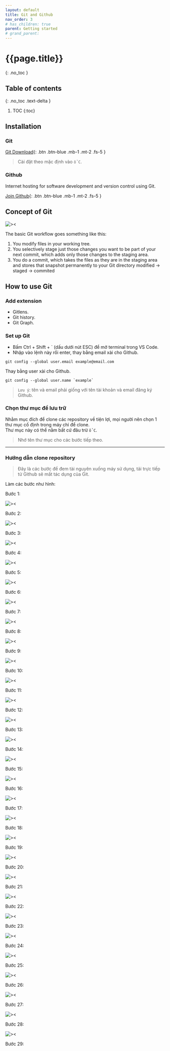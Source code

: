 ```yaml
---
layout: default
title: Git and Github
nav_order: 3
# has_children: true
parent: Getting started
# grand_parent:
---
```


<!-- markdownlint-disable MD022 MD025-->
# {{page.title}}
{: .no_toc }

## Table of contents
{: .no_toc .text-delta }

1. TOC
{:toc}
<!-- markdownlint-enable MD022 MD025-->

## Installation

### Git

[Git Download](https://git-scm.com/downloads){: .btn .btn-blue .mb-1 .mt-2 .fs-5 }

>Cài đặt theo mặc định vào `ổ C`.

### Github

Internet hosting for software development and version control using Git.

[Join Github](https://github.com/){: .btn .btn-blue .mb-1 .mt-2 .fs-5 }

## Concept of Git

![><](https://raw.githubusercontent.com/FTU2-Student-Association/official-materials/gh-pages/assets/images/git/Fri-17-Dec-2021-17-33-39.png)

The basic Git workflow goes something like this:  

1. You modify files in your working tree.
2. You selectively stage just those changes you want to be part of your next commit, which adds only those changes to the staging area.
3. You do a commit, which takes the files as they are in the staging area and stores that snapshot permanently to your Git directory
modified -> staged -> commited

## How to use Git

### Add extension

- Gitlens.
- Git history.
- Git Graph.

### Set up Git

- Bấm Ctrl + Shift + ` (dấu dưới nút ESC) để mở terminal trong VS Code.
- Nhập vào lệnh này rồi enter, thay bằng email xài cho Github.

```shell
git config --global user.email example@email.com
```

Thay bằng user xài cho Github.

```shell
git config --global user.name `example`
```

>`Lưu ý`: tên và email phải giống với tên tài khoản và email đăng ký Github.

### Chọn thư mục để lưu trữ

Nhằm mục đích để clone các repository về tiện lợi, mọi người nên chọn 1 thư mục cố định trong máy chỉ để clone.  
Thư mục này có thể nằm bất cứ đâu trừ `ổ C`.  
>Nhớ tên thư mục cho các bước tiếp theo.

---

### Hướng dẫn clone repository

>Đây là các bước để đem tài nguyên xuống máy sử dụng, tải trực tiếp từ Github sẽ mất tác dụng của Git.

Làm các bước như hình:

Bước 1:

![><](https://raw.githubusercontent.com/FTU2-Student-Association/official-materials/gh-pages/assets/images/git/Fri-17-Dec-2021-17-47-19.png)

Bước 2:

![><](https://raw.githubusercontent.com/FTU2-Student-Association/official-materials/gh-pages/assets/images/git/Fri-17-Dec-2021-17-47-43.png)

Bước 3:

![><](https://raw.githubusercontent.com/FTU2-Student-Association/official-materials/gh-pages/assets/images/git/Fri-17-Dec-2021-17-48-06.png)

Bước 4:

![><](https://raw.githubusercontent.com/FTU2-Student-Association/official-materials/gh-pages/assets/images/git/Fri-17-Dec-2021-17-48-26.png)

Bước 5:

![><](https://raw.githubusercontent.com/FTU2-Student-Association/official-materials/gh-pages/assets/images/git/Fri-17-Dec-2021-17-48-40.png)

Bước 6:

![><](https://raw.githubusercontent.com/FTU2-Student-Association/official-materials/gh-pages/assets/images/git/Fri-17-Dec-2021-17-48-58.png)

Bước 7:

![><](https://raw.githubusercontent.com/FTU2-Student-Association/official-materials/gh-pages/assets/images/git/Fri-17-Dec-2021-17-49-13.png)

Bước 8:

![><](https://raw.githubusercontent.com/FTU2-Student-Association/official-materials/gh-pages/assets/images/git/Fri-17-Dec-2021-17-50-02.png)

Bước 9:

![><](https://raw.githubusercontent.com/FTU2-Student-Association/official-materials/gh-pages/assets/images/git/Fri-17-Dec-2021-17-50-43.png)

Bước 10:

![><](https://raw.githubusercontent.com/FTU2-Student-Association/official-materials/gh-pages/assets/images/git/Fri-17-Dec-2021-17-50-55.png)

Bước 11:

![><](https://raw.githubusercontent.com/FTU2-Student-Association/official-materials/gh-pages/assets/images/git/Fri-17-Dec-2021-17-51-08.png)

Bước 12:

![><](https://raw.githubusercontent.com/FTU2-Student-Association/official-materials/gh-pages/assets/images/git/Fri-17-Dec-2021-17-51-31.png)

Bước 13:

![><](https://raw.githubusercontent.com/FTU2-Student-Association/official-materials/gh-pages/assets/images/git/Fri-17-Dec-2021-17-51-45.png)

Bước 14:

![><](https://raw.githubusercontent.com/FTU2-Student-Association/official-materials/gh-pages/assets/images/git/Fri-17-Dec-2021-17-51-59.png)

Bước 15:

![><](https://raw.githubusercontent.com/FTU2-Student-Association/official-materials/gh-pages/assets/images/git/Fri-17-Dec-2021-17-52-13.png)

Bước 16:

![><](https://raw.githubusercontent.com/FTU2-Student-Association/official-materials/gh-pages/assets/images/git/Fri-17-Dec-2021-17-52-25.png)

Bước 17:

![><](https://raw.githubusercontent.com/FTU2-Student-Association/official-materials/gh-pages/assets/images/git/Fri-17-Dec-2021-17-52-40.png)

Bước 18:

![><](https://raw.githubusercontent.com/FTU2-Student-Association/official-materials/gh-pages/assets/images/git/Fri-17-Dec-2021-17-52-54.png)

Bước 19:

![><](https://raw.githubusercontent.com/FTU2-Student-Association/official-materials/gh-pages/assets/images/git/Fri-17-Dec-2021-17-53-07.png)

Bước 20:

![><](https://raw.githubusercontent.com/FTU2-Student-Association/official-materials/gh-pages/assets/images/git/Fri-17-Dec-2021-17-53-26.png)

Bước 21:

![><](https://raw.githubusercontent.com/FTU2-Student-Association/official-materials/gh-pages/assets/images/git/Fri-17-Dec-2021-17-53-39.png)

Bước 22:

![><](https://raw.githubusercontent.com/FTU2-Student-Association/official-materials/gh-pages/assets/images/git/Fri-17-Dec-2021-17-53-53.png)

Bước 23:

![><](https://raw.githubusercontent.com/FTU2-Student-Association/official-materials/gh-pages/assets/images/git/Fri-17-Dec-2021-17-54-05.png)

Bước 24:

![><](https://raw.githubusercontent.com/FTU2-Student-Association/official-materials/gh-pages/assets/images/git/Fri-17-Dec-2021-17-54-16.png)

Bước 25:

![><](https://raw.githubusercontent.com/FTU2-Student-Association/official-materials/gh-pages/assets/images/git/Fri-17-Dec-2021-17-54-30.png)

Bước 26:

![><](https://raw.githubusercontent.com/FTU2-Student-Association/official-materials/gh-pages/assets/images/git/Fri-17-Dec-2021-17-54-42.png)

Bước 27:

![><](https://raw.githubusercontent.com/FTU2-Student-Association/official-materials/gh-pages/assets/images/git/Fri-17-Dec-2021-17-54-57.png)

Bước 28:

![><](https://raw.githubusercontent.com/FTU2-Student-Association/official-materials/gh-pages/assets/images/git/Fri-17-Dec-2021-17-55-09.png)

Bước 29:
